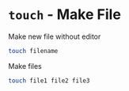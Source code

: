 # `touch` - Make File

Make new file without editor

```bash
touch filename
```

Make files

```bash
touch file1 file2 file3
```